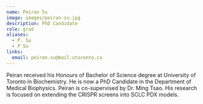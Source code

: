 ```yaml
---
name: Peiran Su
image: images/peiran-su.jpg
description: PhD Candidate
role: grad
aliases:
  - P. Su
  - P Su
links:
  email: peiran.su@mail.utoronto.ca
---
```


Peiran received his Honours of Bachelor of Science degree at University of Toronto in Biochemistry. He is now a PhD Candidate in the Department of Medical Biophysics. Peiran is co-supervised by Dr. Ming Tsao. His research is focused on extending the CRISPR screens into SCLC PDX models.
